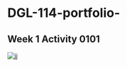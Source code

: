 # DGL-114-portfolio-
## Week 1 Activity 0101
<img src="C:\Users\amarjit\Desktop\index.jpg"
raw= true
alt="jj"
/>
